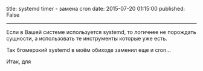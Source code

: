 title: systemd timer - замена cron
date: 2015-07-20 01:15:00
published: False

***

Если в Вашей системе используется systemd, то логичнее не порождать сущности, а использовать те инструменты которые уже есть.

Так бгомерзкий systemd в моём обиходе заменил еще и cron...

Итак, для 

